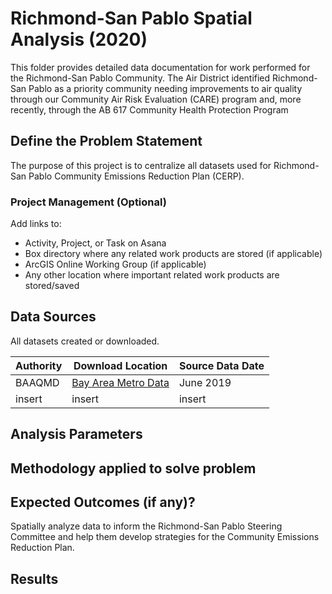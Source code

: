 # Richmond-San Pablo Spatial Analysis (2020)

This folder provides detailed data documentation for work performed for the Richmond-San Pablo Community. The Air District identified Richmond-San Pablo as a priority community needing improvements to air quality through our Community Air Risk Evaluation (CARE) program and, more recently, through the AB 617 Community Health Protection Program 

## Define the Problem Statement

The purpose of this project is to centralize all datasets used for Richmond-San Pablo Community Emissions Reduction Plan (CERP). 

### Project Management (Optional)

Add links to:
- Activity, Project, or Task on Asana 
- Box directory where any related work products are stored (if applicable) 
- ArcGIS Online Working Group (if applicable) 
- Any other location where important related work products are stored/saved 

## Data Sources

All datasets created or downloaded.


| __Authority__ | __Download Location__ | __Source Data Date__ |
|-------------|------------|------------|
| BAAQMD  |   [Bay Area Metro Data](https://data.bayareametro.gov/)   | June 2019 |
| insert  | insert | insert  |


## Analysis Parameters


## Methodology applied to solve problem


## Expected Outcomes (if any)?

Spatially analyze data to inform the Richmond-San Pablo Steering Committee and help them develop strategies for the Community Emissions Reduction Plan. 

## Results

